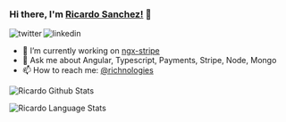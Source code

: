 ### Hi there, I'm [Ricardo Sanchez!](https://ricardosanchez.dev) 👋

<p>
<a href="https://twitter.com/richnologies">
   <img align="left" alt="twitter" src="https://img.shields.io/badge/Twitter-1DA1F2?style=for-the-badge&logo=twitter&logoColor=white" />
</a>&nbsp;&nbsp;

<a href="https://www.linkedin.com/in/ricsanchez87/">
   <img align="left" alt="linkedin" src="https://img.shields.io/badge/LinkedIn-0077B5?style=for-the-badge&logo=linkedin&logoColor=white" />
</a>
<p/>

- 🔭 I’m currently working on [ngx-stripe](https://github.com/ngx-stripe)
- 💬 Ask me about Angular, Typescript, Payments, Stripe, Node, Mongo
- 📫 How to reach me: [@richnologies](https://twitter.com/richnologies)

![Ricardo Github Stats](https://github-readme-stats.anuraghazra1.vercel.app/api?username=richnologies&show_icons=true&include_all_commits=true&theme=radical)

![Ricardo Language Stats](https://github-readme-stats.anuraghazra1.vercel.app/api/top-langs/?username=richnologies&layout=compact&theme=radical)

